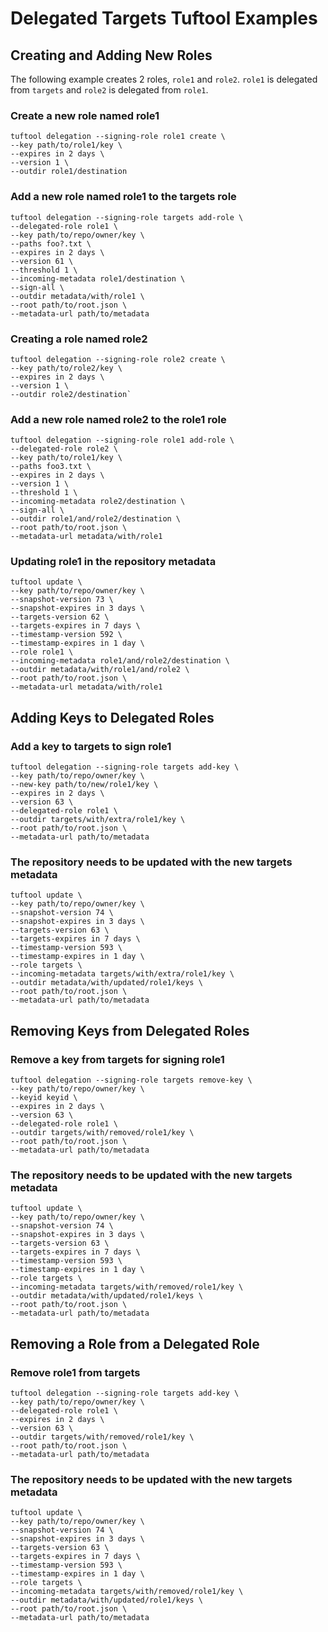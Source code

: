 # Delegated Targets Tuftool Examples

## Creating and Adding New Roles

The following example creates 2 roles, `role1` and `role2`. `role1` is delegated from `targets` and `role2` is delegated from `role1`.

### Create a new role named role1

```
tuftool delegation --signing-role role1 create \
--key path/to/role1/key \
--expires in 2 days \
--version 1 \
--outdir role1/destination
```

### Add a new role named role1 to the targets role

```
tuftool delegation --signing-role targets add-role \
--delegated-role role1 \
--key path/to/repo/owner/key \
--paths foo?.txt \
--expires in 2 days \
--version 61 \
--threshold 1 \
--incoming-metadata role1/destination \
--sign-all \
--outdir metadata/with/role1 \
--root path/to/root.json \
--metadata-url path/to/metadata
```

### Creating a role named role2

```
tuftool delegation --signing-role role2 create \
--key path/to/role2/key \
--expires in 2 days \
--version 1 \
--outdir role2/destination`
```

### Add a new role named role2 to the role1 role

```
tuftool delegation --signing-role role1 add-role \
--delegated-role role2 \
--key path/to/role1/key \
--paths foo3.txt \
--expires in 2 days \
--version 1 \
--threshold 1 \
--incoming-metadata role2/destination \
--sign-all \
--outdir role1/and/role2/destination \
--root path/to/root.json \
--metadata-url metadata/with/role1
```

### Updating role1 in the repository metadata

```
tuftool update \
--key path/to/repo/owner/key \
--snapshot-version 73 \
--snapshot-expires in 3 days \
--targets-version 62 \
--targets-expires in 7 days \
--timestamp-version 592 \
--timestamp-expires in 1 day \
--role role1 \
--incoming-metadata role1/and/role2/destination \
--outdir metadata/with/role1/and/role2 \
--root path/to/root.json \
--metadata-url metadata/with/role1
```

## Adding Keys to Delegated Roles

### Add a key to targets to sign role1

```
tuftool delegation --signing-role targets add-key \
--key path/to/repo/owner/key \
--new-key path/to/new/role1/key \
--expires in 2 days \
--version 63 \
--delegated-role role1 \
--outdir targets/with/extra/role1/key \
--root path/to/root.json \
--metadata-url path/to/metadata
```

### The repository needs to be updated with the new targets metadata

```
tuftool update \
--key path/to/repo/owner/key \
--snapshot-version 74 \
--snapshot-expires in 3 days \
--targets-version 63 \
--targets-expires in 7 days \
--timestamp-version 593 \
--timestamp-expires in 1 day \
--role targets \
--incoming-metadata targets/with/extra/role1/key \
--outdir metadata/with/updated/role1/keys \
--root path/to/root.json \
--metadata-url path/to/metadata
```

## Removing Keys from Delegated Roles

### Remove a key from targets for signing role1

```
tuftool delegation --signing-role targets remove-key \
--key path/to/repo/owner/key \
--keyid keyid \
--expires in 2 days \
--version 63 \
--delegated-role role1 \
--outdir targets/with/removed/role1/key \
--root path/to/root.json \
--metadata-url path/to/metadata
```

### The repository needs to be updated with the new targets metadata

```
tuftool update \
--key path/to/repo/owner/key \
--snapshot-version 74 \
--snapshot-expires in 3 days \
--targets-version 63 \
--targets-expires in 7 days \
--timestamp-version 593 \
--timestamp-expires in 1 day \
--role targets \
--incoming-metadata targets/with/removed/role1/key \
--outdir metadata/with/updated/role1/keys \
--root path/to/root.json \
--metadata-url path/to/metadata
```

## Removing a Role from a Delegated Role

### Remove role1 from targets

```
tuftool delegation --signing-role targets add-key \
--key path/to/repo/owner/key \
--delegated-role role1 \
--expires in 2 days \
--version 63 \
--outdir targets/with/removed/role1/key \
--root path/to/root.json \
--metadata-url path/to/metadata
```

### The repository needs to be updated with the new targets metadata

```
tuftool update \
--key path/to/repo/owner/key \
--snapshot-version 74 \
--snapshot-expires in 3 days \
--targets-version 63 \
--targets-expires in 7 days \
--timestamp-version 593 \
--timestamp-expires in 1 day \
--role targets \
--incoming-metadata targets/with/removed/role1/key \
--outdir metadata/with/updated/role1/keys \
--root path/to/root.json \
--metadata-url path/to/metadata
```
